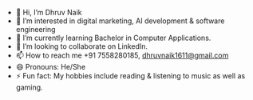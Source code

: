 - 👋 Hi, I’m Dhruv Naik
- 👀 I’m interested in digital marketing, AI development & software engineering
- 🌱 I’m currently learning Bachelor in Computer Applications.
- 💞️ I’m looking to collaborate on LinkedIn.
- 📫 How to reach me +91 7558280185, dhruvnaik1611@gmail.com
- 😄 Pronouns: He/She
- ⚡ Fun fact: My hobbies include reading & listening to music as well as gaming.

<!---
DhruvNaik-1/DhruvNaik-1 is a ✨ special ✨ repository because its `README.md` (this file) appears on your GitHub profile.
You can click the Preview link to take a look at your changes.
--->
